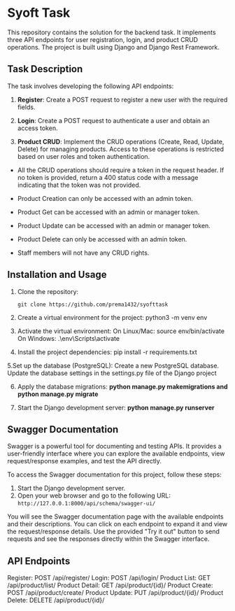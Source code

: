 # Syoft Task

This repository contains the solution for the backend task. It implements three API endpoints for user registration, login, and product CRUD operations. The project is built using Django and Django Rest Framework.

## Task Description

The task involves developing the following API endpoints:

1. **Register**: Create a POST request to register a new user with the required fields.

2. **Login**: Create a POST request to authenticate a user and obtain an access token.

3. **Product CRUD**: Implement the CRUD operations (Create, Read, Update, Delete) for managing products. Access to these operations is restricted based on user roles and token authentication.
- All the CRUD operations should require a token in the request header. If no token is provided, return a 400 status code with a message indicating that the token was not provided.

- Product Creation can only be accessed with an admin token.
- Product Get can be accessed with an admin or manager token.
- Product Update can be accessed with an admin or manager token.
- Product Delete can only be accessed with an admin token.
- Staff members will not have any CRUD rights.


## Installation and Usage

1. Clone the repository:

   ```shell
   git clone https://github.com/prema1432/syofttask

2. Create a virtual environment for the project: python3 -m venv env

3. Activate the virtual environment:
On Linux/Mac: source env/bin/activate
On Windows: .\env\Scripts\activate

4. Install the project dependencies: pip install -r requirements.txt

5.Set up the database (PostgreSQL):
Create a new PostgreSQL database.
Update the database settings in the settings.py file of the Django project

6. Apply the database migrations: **python manage.py makemigrations and  python manage.py migrate**

7. Start the Django development server: **python manage.py runserver**

## Swagger Documentation

Swagger is a powerful tool for documenting and testing APIs. It provides a user-friendly interface where you can explore the available endpoints, view request/response examples, and test the API directly.

To access the Swagger documentation for this project, follow these steps:

1. Start the Django development server.
2. Open your web browser and go to the following URL: `http://127.0.0.1:8000/api/schema/swagger-ui/`

You will see the Swagger documentation page with the available endpoints and their descriptions. You can click on each endpoint to expand it and view the request/response details. Use the provided "Try it out" button to send requests and see the responses directly within the Swagger interface.

## API Endpoints
Register: POST /api/register/
Login: POST /api/login/
Product List: GET /api/product/list/
Product Detail: GET /api/product/{id}/
Product Create: POST /api/product/create/
Product Update: PUT /api/product/{id}/
Product Delete: DELETE /api/product/{id}/
